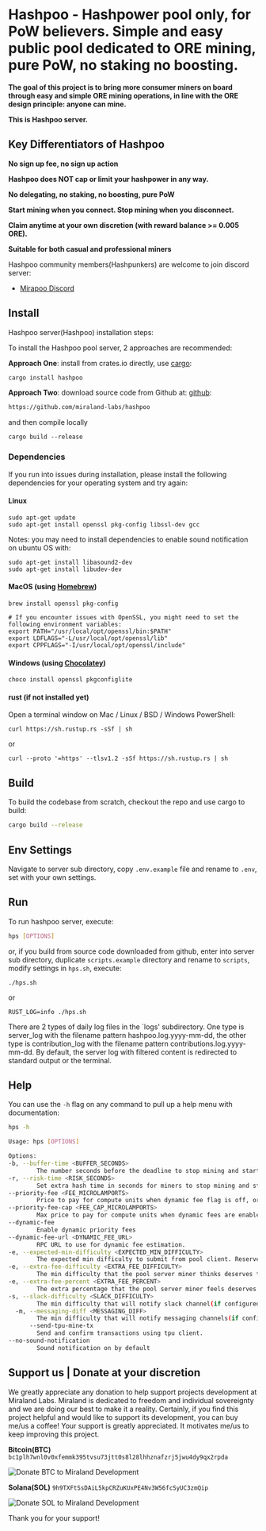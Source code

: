 # Hashpoo - Hashpower pool only, for PoW believers. Simple and easy public pool dedicated to ORE mining, pure PoW, no staking no boosting.

**The goal of this project is to bring more consumer miners on board through easy and simple ORE mining operations, in line with the ORE design principle: anyone can mine.**

**This is Hashpoo server.**

## Key Differentiators of Hashpoo

**No sign up fee, no sign up action**

**Hashpoo does NOT cap or limit your hashpower in any way.**

**No delegating, no staking, no boosting, pure PoW**

**Start mining when you connect. Stop mining when you disconnect.**

**Claim anytime at your own discretion (with reward balance >= 0.005 ORE).**

**Suitable for both casual and professional miners**

Hashpoo community members(Hashpunkers) are welcome to join discord server:

-   [Mirapoo Discord](https://discord.gg/YjQhWqxp7H)

## Install

Hashpoo server(Hashpoo) installation steps:

To install the Hashpoo pool server, 2 approaches are recommended:

**Approach One**: install from crates.io directly, use [cargo](https://doc.rust-lang.org/cargo/getting-started/installation.html):

```sh
cargo install hashpoo
```

**Approach Two**: download source code from Github at: [github](https://github.com/miraland-labs/hashpoo):

```sh
https://github.com/miraland-labs/hashpoo
```

and then compile locally

`cargo build --release`

### Dependencies

If you run into issues during installation, please install the following dependencies for your operating system and try again:

#### Linux

```
sudo apt-get update
sudo apt-get install openssl pkg-config libssl-dev gcc
```

Notes: you may need to install dependencies to enable sound notification on ubuntu OS with:

```
sudo apt-get install libasound2-dev
sudo apt-get install libudev-dev
```

#### MacOS (using [Homebrew](https://brew.sh/))

```
brew install openssl pkg-config

# If you encounter issues with OpenSSL, you might need to set the following environment variables:
export PATH="/usr/local/opt/openssl/bin:$PATH"
export LDFLAGS="-L/usr/local/opt/openssl/lib"
export CPPFLAGS="-I/usr/local/opt/openssl/include"
```

#### Windows (using [Chocolatey](https://chocolatey.org/))

```
choco install openssl pkgconfiglite
```

#### rust (if not installed yet)

Open a terminal window on Mac / Linux / BSD / Windows PowerShell:

```
curl https://sh.rustup.rs -sSf | sh
```

or

```
curl --proto '=https' --tlsv1.2 -sSf https://sh.rustup.rs | sh
```

## Build

To build the codebase from scratch, checkout the repo and use cargo to build:

```sh
cargo build --release
```

## Env Settings

Navigate to server sub directory, copy `.env.example` file and rename to `.env`, set with your own settings.

## Run

To run hashpoo server, execute:

```sh
hps [OPTIONS]
```

or, if you build from source code downloaded from github, enter into server sub directory,
duplicate `scripts.example` directory and rename to `scripts`, modify settings in `hps.sh`, execute:

```
./hps.sh
```

or

```
RUST_LOG=info ./hps.sh
```

There are 2 types of daily log files in the `logs' subdirectory. One type is server_log with the filename pattern hashpoo.log.yyyy-mm-dd, the other type is contribution_log with the filename pattern contributions.log.yyyy-mm-dd. By default, the server log with filtered content is redirected to standard output or the terminal.

## Help

You can use the `-h` flag on any command to pull up a help menu with documentation:

```sh
hps -h

Usage: hps [OPTIONS]

Options:
-b, --buffer-time <BUFFER_SECONDS>
        The number seconds before the deadline to stop mining and start submitting. [default: 5]
-r, --risk-time <RISK_SECONDS>
        Set extra hash time in seconds for miners to stop mining and start submitting, risking a penalty. [default: 0]
--priority-fee <FEE_MICROLAMPORTS>
        Price to pay for compute units when dynamic fee flag is off, or dynamic fee is unavailable. [default: 100]
--priority-fee-cap <FEE_CAP_MICROLAMPORTS>
        Max price to pay for compute units when dynamic fees are enabled. [default: 100000]
--dynamic-fee
        Enable dynamic priority fees
--dynamic-fee-url <DYNAMIC_FEE_URL>
        RPC URL to use for dynamic fee estimation.
-e, --expected-min-difficulty <EXPECTED_MIN_DIFFICULTY>
        The expected min difficulty to submit from pool client. Reserved for potential qualification process unimplemented yet. [default: 8]
-e, --extra-fee-difficulty <EXTRA_FEE_DIFFICULTY>
        The min difficulty that the pool server miner thinks deserves to pay more priority fee to land tx quickly. [default: 29]
-e, --extra-fee-percent <EXTRA_FEE_PERCENT>
        The extra percentage that the pool server miner feels deserves to pay more of the priority fee. As a percentage, a multiple of 50 is recommended(example: 50, means pay extra 50% of the specified priority fee), and the final priority fee cannot exceed the priority fee cap. [default: 0]
-s, --slack-difficulty <SLACK_DIFFICULTY>
        The min difficulty that will notify slack channel(if configured) upon transaction success. [default: 25]
  -m, --messaging-diff <MESSAGING_DIFF>
        The min difficulty that will notify messaging channels(if configured) upon transaction success. [default: 25]
      --send-tpu-mine-tx
        Send and confirm transactions using tpu client.
--no-sound-notification
        Sound notification on by default
```

## Support us | Donate at your discretion

We greatly appreciate any donation to help support projects development at Miraland Labs. Miraland is dedicated to freedom and individual sovereignty and we are doing our best to make it a reality.
Certainly, if you find this project helpful and would like to support its development, you can buy me/us a coffee!
Your support is greatly appreciated. It motivates me/us to keep improving this project.

**Bitcoin(BTC)**
`bc1plh7wnl0v0xfemmk395tvsu73jtt0s8l28lhhznafzrj5jwu4dy9qx2rpda`

![Donate BTC to Miraland Development](donations/donate-btc-qr-code.png)

**Solana(SOL)**
`9h9TXFtSsDAiL5kpCRZuKUxPE4Nv3W56fcSyUC3zmQip`

![Donate SOL to Miraland Development](donations/donate-sol-qr-code.png)

Thank you for your support!
